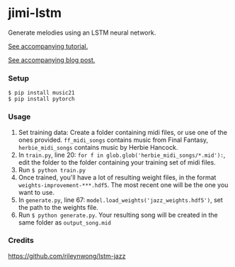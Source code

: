 # jimi-lstm

Generate melodies using an LSTM neural network.

[See accompanying tutorial.](https://towardsdatascience.com/how-to-generate-music-using-a-lstm-neural-network-in-keras-68786834d4c5)

[See accompanying blog post.](https://www.rileynwong.com/blog/2019/2/25/generating-music-with-an-lstm-neural-network)

### Setup
```
$ pip install music21
$ pip install pytorch
```

### Usage

1. Set training data: Create a folder containing midi files, or use one of the ones provided. `ff_midi_songs` contains music from Final Fantasy, `herbie_midi_songs` contains music by Herbie Hancock. 
2. In `train.py`, line 20: `for f in glob.glob('herbie_midi_songs/*.mid'):`, edit the folder to the folder containing your training set of midi files.
3. Run `$ python train.py`
4. Once trained, you'll have a lot of resulting weight files, in the format `weights-improvement-***.hdf5`. The most recent one will be the one you want to use.
5. In `generate.py`, line 67: `model.load_weights('jazz_weights.hdf5')`, set the path to the weights file.
6. Run `$ python generate.py`. Your resulting song will be created in the same folder as `output_song.mid`

### Credits

https://github.com/rileynwong/lstm-jazz
